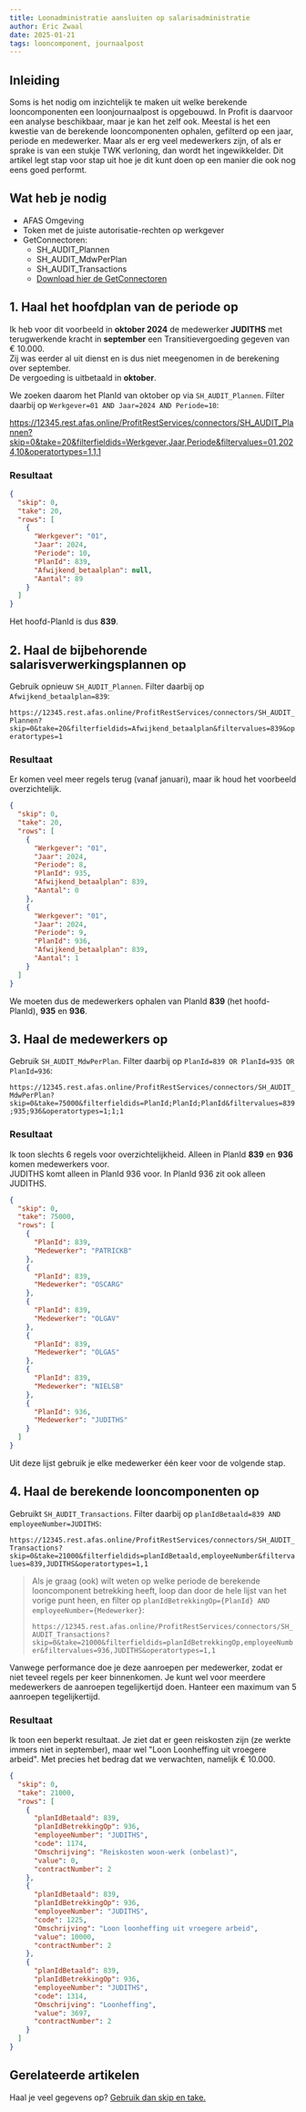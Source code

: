 ```yaml
---
title: Loonadministratie aansluiten op salarisadministratie
author: Eric Zwaal
date: 2025-01-21
tags: looncomponent, journaalpost
---
```


## Inleiding

Soms is het nodig om inzichtelijk te maken uit welke berekende looncomponenten een loonjournaalpost is opgebouwd. In Profit is daarvoor een analyse beschikbaar, maar je kan het zelf ook. Meestal is het een kwestie van de berekende looncomponenten ophalen, gefilterd op een jaar, periode en medewerker. Maar als er erg veel medewerkers zijn, of als er sprake is van een stukje TWK verloning, dan wordt het ingewikkelder. Dit artikel legt stap voor stap uit hoe je dit kunt doen op een manier die ook nog eens goed performt.

## Wat heb je nodig

- AFAS Omgeving
- Token met de juiste autorisatie-rechten op werkgever
- GetConnectoren:
  - SH_AUDIT_Plannen
  - SH_AUDIT_MdwPerPlan
  - SH_AUDIT_Transactions
  - <a href="../../../media/GetConnectoren_La_Sa.zip" download>Download hier de GetConnectoren</a>


## 1. Haal het hoofdplan van de periode op

Ik heb voor dit voorbeeld in **oktober 2024** de medewerker **JUDITHS** met terugwerkende kracht in **september** een Transitievergoeding gegeven van € 10.000.  
Zij was eerder al uit dienst en is dus niet meegenomen in de berekening over september.  
De vergoeding is uitbetaald in **oktober**.

We zoeken daarom het PlanId van oktober op via `SH_AUDIT_Plannen`. Filter daarbij op `Werkgever=01 AND Jaar=2024 AND Periode=10`:

https://12345.rest.afas.online/ProfitRestServices/connectors/SH_AUDIT_Plannen?skip=0&take=20&filterfieldids=Werkgever,Jaar,Periode&filtervalues=01,2024,10&operatortypes=1,1,1

### Resultaat

```json
{
  "skip": 0,
  "take": 20,
  "rows": [
    {
      "Werkgever": "01",
      "Jaar": 2024,
      "Periode": 10,
      "PlanId": 839,
      "Afwijkend_betaalplan": null,
      "Aantal": 89
    }
  ]
}
```

Het hoofd-PlanId is dus **839**.

## 2. Haal de bijbehorende salarisverwerkingsplannen op

Gebruik opnieuw `SH_AUDIT_Plannen`. Filter daarbij op `Afwijkend_betaalplan=839`:

`https://12345.rest.afas.online/ProfitRestServices/connectors/SH_AUDIT_Plannen?skip=0&take=20&filterfieldids=Afwijkend_betaalplan&filtervalues=839&operatortypes=1`

### Resultaat

Er komen veel meer regels terug (vanaf januari), maar ik houd het voorbeeld overzichtelijk.

```json
{
  "skip": 0,
  "take": 20,
  "rows": [
    {
      "Werkgever": "01",
      "Jaar": 2024,
      "Periode": 8,
      "PlanId": 935,
      "Afwijkend_betaalplan": 839,
      "Aantal": 0
    },
    {
      "Werkgever": "01",
      "Jaar": 2024,
      "Periode": 9,
      "PlanId": 936,
      "Afwijkend_betaalplan": 839,
      "Aantal": 1
    }
  ]
}
```

We moeten dus de medewerkers ophalen van PlanId **839** (het hoofd-PlanId), **935** en **936**.

## 3. Haal de medewerkers op

Gebruik `SH_AUDIT_MdwPerPlan`. Filter daarbij op `PlanId=839 OR PlanId=935 OR PlanId=936`:

`https://12345.rest.afas.online/ProfitRestServices/connectors/SH_AUDIT_MdwPerPlan?skip=0&take=75000&filterfieldids=PlanId;PlanId;PlanId&filtervalues=839;935;936&operatortypes=1;1;1`

### Resultaat

Ik toon slechts 6 regels voor overzichtelijkheid. Alleen in PlanId **839** en **936** komen medewerkers voor.  
JUDITHS komt alleen in PlanId 936 voor. In PlanId 936 zit ook alleen JUDITHS.

```json
{
  "skip": 0,
  "take": 75000,
  "rows": [
    {
      "PlanId": 839,
      "Medewerker": "PATRICKB"
    },
    {
      "PlanId": 839,
      "Medewerker": "OSCARG"
    },
    {
      "PlanId": 839,
      "Medewerker": "OLGAV"
    },
    {
      "PlanId": 839,
      "Medewerker": "OLGAS"
    },
    {
      "PlanId": 839,
      "Medewerker": "NIELSB"
    },
    {
      "PlanId": 936,
      "Medewerker": "JUDITHS"
    }
  ]
}
```

Uit deze lijst gebruik je elke medewerker één keer voor de volgende stap.

## 4. Haal de berekende looncomponenten op

Gebruikt `SH_AUDIT_Transactions`. Filter daarbij op `planIdBetaald=839 AND employeeNumber=JUDITHS`:

`https://12345.rest.afas.online/ProfitRestServices/connectors/SH_AUDIT_Transactions?skip=0&take=21000&filterfieldids=planIdBetaald,employeeNumber&filtervalues=839,JUDITHS&operatortypes=1,1`

> Als je graag (ook) wilt weten op welke periode de berekende looncomponent betrekking heeft, loop dan door de hele lijst van het vorige punt heen, en filter op `planIdBetrekkingOp={PlanId} AND employeeNumber={Medewerker}`:
> 
> `https://12345.rest.afas.online/ProfitRestServices/connectors/SH_AUDIT_Transactions?skip=0&take=21000&filterfieldids=planIdBetrekkingOp,employeeNumber&filtervalues=936,JUDITHS&operatortypes=1,1`

Vanwege performance doe je deze aanroepen per medewerker, zodat er niet teveel regels per keer binnenkomen. Je kunt wel voor meerdere medewerkers de aanroepen tegelijkertijd doen. Hanteer een maximum van 5 aanroepen tegelijkertijd.

### Resultaat

Ik toon een beperkt resultaat. Je ziet dat er geen reiskosten zijn (ze werkte immers niet in september), maar wel "Loon Loonheffing uit vroegere arbeid". Met precies het bedrag dat we verwachten, namelijk € 10.000. 

```json
{
  "skip": 0,
  "take": 21000,
  "rows": [
    {
      "planIdBetaald": 839,
      "planIdBetrekkingOp": 936,
      "employeeNumber": "JUDITHS",
      "code": 1174,
      "Omschrijving": "Reiskosten woon-werk (onbelast)",
      "value": 0,
      "contractNumber": 2
    },
    {
      "planIdBetaald": 839,
      "planIdBetrekkingOp": 936,
      "employeeNumber": "JUDITHS",
      "code": 1225,
      "Omschrijving": "Loon loonheffing uit vroegere arbeid",
      "value": 10000,
      "contractNumber": 2
    },
    {
      "planIdBetaald": 839,
      "planIdBetrekkingOp": 936,
      "employeeNumber": "JUDITHS",
      "code": 1314,
      "Omschrijving": "Loonheffing",
      "value": 3697,
      "contractNumber": 2
    }
  ]
}
```

## Gerelateerde artikelen

Haal je veel gegevens op? [Gebruik dan skip en take.](GetConnector.md)
